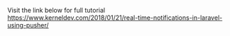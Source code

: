 Visit the link below for full tutorial
https://www.kerneldev.com/2018/01/21/real-time-notifications-in-laravel-using-pusher/
